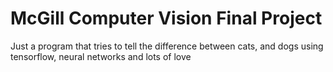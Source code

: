 # McGill Computer Vision Final Project

Just a program that tries to tell the difference between cats, and dogs using tensorflow, neural networks and lots of love